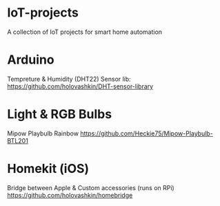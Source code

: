 # IoT-projects
A collection of IoT projects for smart home automation

# Arduino
Tempreture & Humidity (DHT22) Sensor lib:
https://github.com/holovashkin/DHT-sensor-library

# Light & RGB Bulbs
Mipow Playbulb Rainbow
https://github.com/Heckie75/Mipow-Playbulb-BTL201

# Homekit (iOS) 
Bridge between Apple & Custom accessories (runs on RPi)
https://github.com/holovashkin/homebridge
